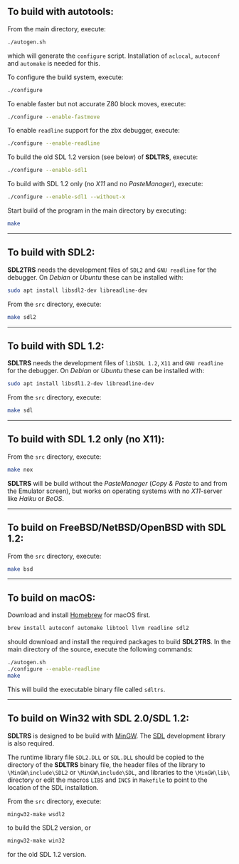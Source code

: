 To build with autotools:
------------------------

From the main directory, execute:
```sh
./autogen.sh
```
which will generate the `configure` script. Installation of `aclocal`,
`autoconf` and `automake` is needed for this.

To configure the build system, execute:
```sh
./configure
```
To enable faster but not accurate Z80 block moves, execute:
```sh
./configure --enable-fastmove
```
To enable `readline` support for the zbx debugger, execute:
```sh
./configure --enable-readline
```
To build the old SDL 1.2 version (see below) of **SDLTRS**, execute:
```sh
./configure --enable-sdl1
```
To build with SDL 1.2 only (no *X11* and no *PasteManager*), execute:
```sh
./configure --enable-sdl1 --without-x
```

Start build of the program in the main directory by executing:
```sh
make
```

---

To build with SDL2:
-------------------

**SDL2TRS** needs the development files of `SDL2` and `GNU readline`
for the debugger. On *Debian* or *Ubuntu* these can be installed with:
```sh
sudo apt install libsdl2-dev libreadline-dev
```
From the `src` directory, execute:
```sh
make sdl2
```

---

To build with SDL 1.2:
----------------------

**SDLTRS** needs the development files of `libSDL 1.2`, `X11` and `GNU
readline` for the debugger. On *Debian* or *Ubuntu* these can be
installed with:
```sh
sudo apt install libsdl1.2-dev libreadline-dev
```
From the `src` directory, execute:
```sh
make sdl
```

---

To build with SDL 1.2 only (no X11):
------------------------------------

From the `src` directory, execute:
```sh
make nox
```
**SDLTRS** will be build without the *PasteManager* (*Copy & Paste* to
and from the Emulator screen), but works on operating systems with no
*X11*-server like *Haiku* or *BeOS*.

---

To build on FreeBSD/NetBSD/OpenBSD with SDL 1.2:
------------------------------------------------

From the `src` directory, execute:
```sh
make bsd
```

---

To build on macOS:
------------------

Download and install [Homebrew] for macOS first.
```sh
brew install autoconf automake libtool llvm readline sdl2
```
should download and install the required packages to build **SDL2TRS**.
In the main directory of the source, execute the following commands:
```sh
./autogen.sh
./configure --enable-readline
make
```

This will build the executable binary file called `sdltrs`.

---

To build on Win32 with SDL 2.0/SDL 1.2:
---------------------------------------

**SDLTRS** is designed to be build with [MinGW]. The [SDL] development
library is also required.

The runtime library file `SDL2.DLL` or `SDL.DLL` should be copied to the
directory of the **SDLTRS** binary file, the header files of the library
to `\MinGW\include\SDL2` or `\MinGW\include\SDL`, and libraries to the
`\MinGW\lib\` directory or edit the macros `LIBS` and `INCS` in `Makefile`
to point to the location of the SDL installation.

From the `src` directory, execute:
```sh
mingw32-make wsdl2
```
to build the SDL2 version, or
```sh
mingw32-make win32
```
for the old SDL 1.2 version.

[Homebrew]: https://brew.sh
[MinGW]: http://www.mingw.org
[SDL]: https://www.libsdl.org
